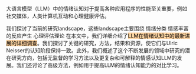 大语言模型（LLM）中的情绪认知对于提高各种应用程序的性能至关重要，例如社交媒体，人类计算机互动和心理健康评估。

我们探讨了当前的研究landscape，这些landscape主要围绕
	情绪分类
	情感丰富的反应产生
	心理评估理论
在本文中，我们详细介绍了<mark style="background: #FFB86CA6;">LLM在情绪认知中的最新进展的详细调查</mark>。我们探讨了关键的研究，方法，结果和资源，使它们与Ulric Neisser的认知阶段保持一致。此外，我们概述了这个不断发展的领域中研究的潜在研究方向，包括无监督的学习方法以及更复杂和可解释的情感认知LLM的发展。我们还讨论了高级方法，例如用于提高LLM的情绪认知能力的对比学习。
